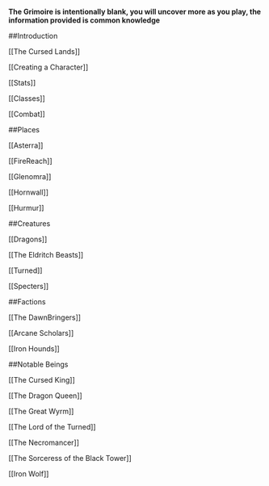 **The Grimoire is intentionally blank, you will uncover more as you play, the information provided is common knowledge**

##Introduction

[[The Cursed Lands]]

[[Creating a Character]]

[[Stats]]

[[Classes]]

[[Combat]]

##Places

[[Asterra]]

[[FireReach]]

[[Glenomra]]

[[Hornwall]]

[[Hurmur]]

##Creatures

[[Dragons]]

[[The Eldritch Beasts]]

[[Turned]]

[[Specters]]

##Factions

[[The DawnBringers]]

[[Arcane Scholars]]

[[Iron Hounds]]

##Notable Beings

[[The Cursed King]]

[[The Dragon Queen]]

[[The Great Wyrm]]

[[The Lord of the Turned]]

[[The Necromancer]]

[[The Sorceress of the Black Tower]]

[[Iron Wolf]]
